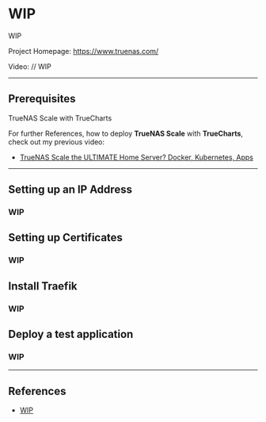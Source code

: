 # WIP
WIP

Project Homepage: https://www.truenas.com/

Video: // WIP

---
## Prerequisites

TrueNAS Scale with TrueCharts

For further References, how to deploy **TrueNAS Scale** with **TrueCharts**, check out my previous video:
- [TrueNAS Scale the ULTIMATE Home Server? Docker, Kubernetes, Apps](https://youtu.be/LJY9KBbL4j0)

---
## Setting up an IP Address

### WIP

## Setting up Certificates

### WIP

## Install Traefik

### WIP

## Deploy a test application

### WIP

---
## References

- [WIP](url)
